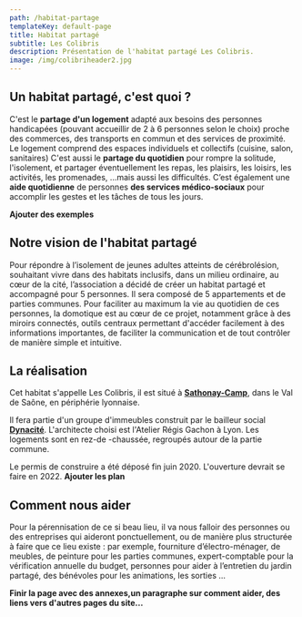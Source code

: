 ```yaml
---
path: /habitat-partage
templateKey: default-page
title: Habitat partagé
subtitle: Les Colibris
description: Présentation de l'habitat partagé Les Colibris.
image: /img/colibriheader2.jpg
---
```

## Un habitat partagé, c'est quoi ?

C'est le **partage d'un logement** adapté aux besoins des personnes handicapées (pouvant accueillir de 2 à 6 personnes selon le choix) proche des commerces, des transports en commun et des services de proximité. Le logement comprend des espaces individuels et collectifs (cuisine, salon, sanitaires) C'est aussi le **partage du quotidien** pour rompre la solitude, l'isolement, et partager éventuellement les repas, les plaisirs, les loisirs, les activités, les promenades, ...mais aussi les difficultés. C’est également une **aide quotidienne** de personnes **des services médico-sociaux** pour accomplir les gestes et les tâches de tous les jours.

**Ajouter des exemples**

## Notre vision de l'habitat partagé

Pour répondre à l’isolement de jeunes adultes atteints de cérébrolésion, souhaitant vivre dans des habitats inclusifs, dans un milieu ordinaire, au cœur de la cité, l’association a décidé de
créer un habitat partagé et accompagné pour 5 personnes. Il sera composé de 5 appartements
et de parties communes.
Pour faciliter au maximum la vie au quotidien de ces personnes, la domotique est au cœur de
ce projet, notamment grâce à des miroirs connectés, outils centraux permettant d'accéder
facilement à des informations importantes, de faciliter la communication et de tout contrôler de
manière simple et intuitive.


## La réalisation

Cet habitat s'appelle Les Colibris, il est situé à **[Sathonay-Camp](https://www.ville-sathonaycamp.fr/)**, dans le Val de Saône, en périphérie lyonnaise.

Il fera partie d'un groupe d'immeubles construit par le bailleur social **[Dynacité](https://www.dynacite.fr/)**. L'architecte choisi est l'Atelier Régis Gachon à Lyon. Les logements sont en rez-de -chaussée, regroupés autour de la partie commune.

Le permis de construire a été déposé fin juin 2020. L'ouverture devrait se faire en 2022. **Ajouter les plan**



## Comment nous aider 

Pour la pérennisation de ce si beau lieu, il va nous falloir des personnes ou des entreprises qui aideront ponctuellement, ou de manière plus structurée à faire que ce lieu existe : par exemple, fourniture d’électro-ménager, de meubles, de peinture pour les parties communes, expert-comptable pour la vérification annuelle du budget, personnes pour aider à l’entretien du jardin partagé, des bénévoles pour les animations, les sorties ...

**Finir la page avec des annexes,un paragraphe sur comment aider, des liens vers d'autres pages du site...**